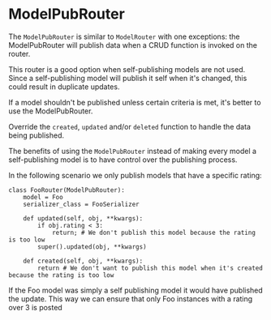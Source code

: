 # ModelPubRouter

The ```ModelPubRouter``` is similar to ```ModelRouter``` with one exceptions:
the ModelPubRouter will publish data when a CRUD function is invoked on the router.

This router is a good option when self-publishing models are not used.
Since a self-publishing model will publish it self when it's changed, this could result in duplicate updates.

If a model shouldn't be published unless certain criteria is met, it's better to use the ModelPubRouter.

Override the ```created```, ```updated``` and/or ```deleted``` function to handle the data being published.

The benefits of using the ```ModelPubRouter``` instead of making every model a self-publishing model is 
to have control over the publishing process.

In the following scenario we only publish models that have a specific rating:

    class FooRouter(ModelPubRouter):
        model = Foo
        serializer_class = FooSerializer
        
        def updated(self, obj, **kwargs):
            if obj.rating < 3:
                return; # We don't publish this model because the rating is too low
            super().updated(obj, **kwargs)
            
        def created(self, obj, **kwargs):
            return # We don't want to publish this model when it's created because the rating is too low
            
            
If the Foo model was simply a self publishing model it would have published the update.
This way we can ensure that only Foo instances with a rating over 3 is posted
